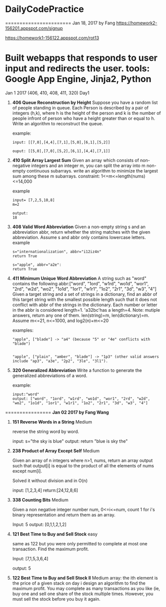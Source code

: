 # DailyCodePractice
=======================
Jan 18, 2017 by Fang
https://homework2-156201.appspot.com/signup

https://homework1-156122.appspot.com/rot13

Built webapps that responds to user input and redirects the user.
tools: Google App Engine, Jinja2, Python
=====================
Jan 1 2017 (406, 410, 408, 411, 320) Day1

1. **406 Queue Reconstruction by Height**  Suppose you have a random list of people standing in queue. Each Person is described by a pair of integers (h,k), where h is the height of the person and k is the number of people infront of person who have a height greater than or equal to h. Write an algorithm to reconstruct the queue.

   example:

   ```
   input: [[7,0],[4,4],[7,1],[5,0],[6,1],[5,2]]

   ouput: [[5,0],[7,0],[5,2],[6,1],[4,4],[7,1]]
   ```

2. **410 Split Array Largest Sum** Given an array which consists of non-negative integers and an integer m, you can split the array into m non-empty continuous
subarrays. write an algorithm to minimize the largest sum among these m subarrays.  constraint: 1<=m<=length(nums)<=14,000

   example
   ```
   input= [7,2,5,10,8]
   m=2

   output:
   18
   ```
3. **408 Valid Word Abbreviation** Given a non-empty string s and an abbreviation abbr, return whether the string matches with the given abbreviation. Assume s and abbr only contains lowercase letters.
	example
	```
	s="internationalization", abbr="i12iz4n"
	return True

	s="apple", abbr="a2e":
	return True
	```
4. **411 Minimum Unique Word Abbreviation** A string such as "word" contains the following abbr:["word", "1ord", "w1rd", "wo1d", "wor1", "2rd", "w2d", "wo2", "1o1d", "1or1", "w1r1", "1o2", "2r1", "3d", "w3", "4"]  Given a target string and a set of strings in a dictionary, find an abbr of this target string with the smallest possible length such that it does not conflict with abbr of the strings in the dictionary. Each number or letter in the abbr is considered length=1. 'a32bc'has a length=4. Note: mutiple answers, return any one of them. len(string)=m, len(dictionary)=m. Assume m<=21, n<=1000, and log2(n)+m<=20

	examples:
	```
	"apple", ["blade"] -> "a4" (because "5" or "4e" conflicts with "blade")


	"apple", ["plain", "amber", "blade"] -> "1p3" (other valid answers include "ap3", "a3e", "2p2", "3le", "3l1").
	```
5. **320 Generalized Abbreviation** Write a function to generate the generalized abbreviations of a word.

	example:
	```
	input:"word"
	output: ["word", "1ord", "w1rd", "wo1d", "wor1", "2rd", "w2d", "wo2", "1o1d", "1or1", "w1r1", "1o2", "2r1", "3d", "w3", "4"]
	```
================
  **Jan 02 2017 by Fang Wang**


1. **151 Reverse Words in a String**  Medium

      reverse the string word by word.

      input: s="the sky is blue"
      output: return "blue is sky the"

2. **238 Product of Array Except Self** Medium

      Given an array of n integers where n>1, nums, return an array output such that output[i] is equal to the product of all the elements of nums except num[i].

      Solved it without division and in O(n)

      input: [1,2,3,4]
      return:[24,12,8,6]

3. **338 Counting Bits** Medium

      Given a non negative integer number num, 0<=i<=num, count 1 for i's binary representation and return them as an array.

      Input: 5
      output: [0,1,1,2,1,2]

4. **121 Best Time to Buy and Sell Stock** easy

      same as 122 but you were only permitted to complete at most one transaction. Find the maximum profit.

      Input: [7,1,5,3,6,4]

      output: 5



5. **122 Best Time to Buy and Sell Stock II**  Medium
      array: the ith element is the price of a given stack on day i
      design an algorithm to find the maximum profit. You may complete as many transactions as you like (ie, buy one and sell one share of the stock multiple times. However, you must sell the stock before you buy it again.
